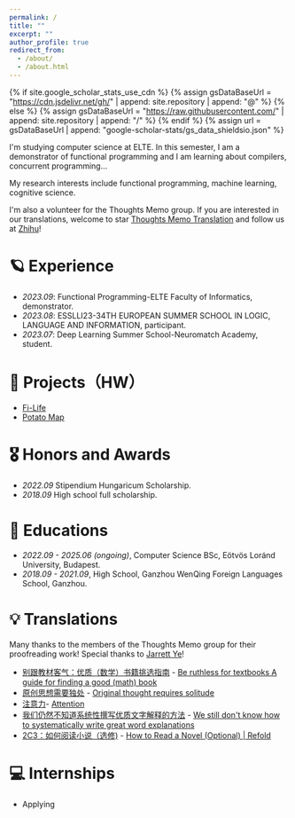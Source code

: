 ```yaml
---
permalink: /
title: ""
excerpt: ""
author_profile: true
redirect_from: 
  - /about/
  - /about.html
---
```


{% if site.google_scholar_stats_use_cdn %}
{% assign gsDataBaseUrl = "https://cdn.jsdelivr.net/gh/" | append: site.repository | append: "@" %}
{% else %}
{% assign gsDataBaseUrl = "https://raw.githubusercontent.com/" | append: site.repository | append: "/" %}
{% endif %}
{% assign url = gsDataBaseUrl | append: "google-scholar-stats/gs_data_shieldsio.json" %}

<span class='anchor' id='about-me'></span>

I'm studying computer science at ELTE. 
In this semester, I am a demonstrator of functional programming and I am learning about compilers, concurrent programming...

My research interests include functional programming, machine learning, cognitive science.

I'm also a volunteer for the Thoughts Memo group. 
If you are interested in our translations, welcome to star [Thoughts Memo Translation](https://github.com/L-M-Sherlock/thoughts-memo-translation) and follow us at [Zhihu](https://www.zhihu.com/people/L.M.Sherlock)!

# 🪐 Experience
- *2023.09*: Functional Programming-ELTE Faculty of Informatics, demonstrator. 
- *2023.08*: ESSLLI23-34TH EUROPEAN SUMMER SCHOOL IN LOGIC, LANGUAGE AND INFORMATION, participant. 
- *2023.07*: Deep Learning Summer School-Neuromatch Academy, student.

# 👾 Projects（HW）
- [Fi-Life](https://people.inf.elte.hu/s5owd3/Fi-Life/index.html)
- [Potato Map](https://people.inf.elte.hu/s5owd3/Potato-Map/game.html)

# 🎖 Honors and Awards
- *2022.09* Stipendium Hungaricum Scholarship. 
- *2018.09* High school full scholarship. 

# 📖 Educations
- *2022.09 - 2025.06 (ongoing)*, Computer Science BSc, Eötvös Loránd University, Budapest. 
- *2018.09 - 2021.09*, High School, Ganzhou WenQing Foreign Languages School, Ganzhou. 

# 💡 Translations
Many thanks to the members of the Thoughts Memo group for their proofreading work! Special thanks to [Jarrett Ye](https://github.com/L-M-Sherlock)!
- [别跟教材客气：优质（数学）书籍挑选指南](https://zhuanlan.zhihu.com/p/619764249) - [Be ruthless for textbooks A guide for finding a good (math) book](https://docs.google.com/document/d/e/2PACX-1vTkqKg5IxCmPbw7JqnAWxoypaYNFH3XJd4UgYw4PufP09zzzW6j3v-CYXZkpD83sVrzygvg7gLbjM_Q/pub)
- [原创思想需要独处](https://zhuanlan.zhihu.com/p/621750727) - [Original thought requires solitude](https://notes.andymatuschak.org/zPLYeEZ1gQRNMFeuBQt6Gmo)
- [注意力](https://zhuanlan.zhihu.com/p/650257646)- [Attention](https://supermemo.guru/wiki/Attention)
- [我们仍然不知道系统性撰写优质文字解释的方法](https://zhuanlan.zhihu.com/p/657707474) - [We still don't know how to systematically write great word explanations](https://wiki.issarice.com/wiki/We_still_don%27t_know_how_to_systematically_write_great_word_explanations)
- [2C3：如何阅读小说（选修)](https://zhuanlan.zhihu.com/p/665212298) - [How to Read a Novel (Optional) | Refold](https://refold.la/roadmap/stage-2/c/how-to-read-a-novel)

# 💻 Internships
- Applying
